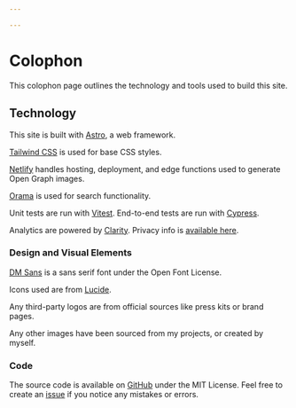 ```yaml
---

---
```


# Colophon

This colophon page outlines the technology and tools used to build this site.

## Technology 

This site is built with [Astro](https://astro.build), a web framework.

[Tailwind CSS](https://tailwindcss.com/) is used for base CSS styles.

[Netlify](https://www.netlify.com/) handles hosting, deployment, and edge functions used to generate Open Graph images.

[Orama](https://www.oramasearch.com/) is used for search functionality.

Unit tests are run with [Vitest](https://vitest.dev/). End-to-end tests are run with [Cypress](https://www.cypress.io/).

Analytics are powered by [Clarity](https://clarity.microsoft.com/). Privacy info is [available here](https://learn.microsoft.com/en-us/clarity/faq#privacy).

### Design and Visual Elements
[DM Sans](https://fonts.google.com/specimen/DM+Sans) is a sans serif font under the Open Font License.

Icons used are from [Lucide](https://lucide.dev/).

Any third-party logos are from official sources like press kits or brand pages.

Any other images have been sourced from my projects, or created by myself.

### Code
The source code is available on [GitHub](https://github.com/alexnguyennz/alexnguyen.co.nz/) under the MIT License. Feel free to create an [issue](https://github.com/alexnguyennz/alexnguyen.co.nz/issues) if you notice any mistakes or errors.